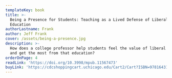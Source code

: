```yaml
---
templateKey: book
title: >-
  Being a Presence for Students: Teaching as a Lived Defense of Liberal
  Education
authorLastname: Frank
author: Jeff Frank
cover: /assets/being-a-presence.jpg
description: >-
  How does a college professor help students feel the value of liberal education
  and get the most from that education?
orderOnPage: 4
readLink: 'https://doi.org/10.3998/mpub.11567473'
buyLink: 'https://cdcshoppingcart.uchicago.edu/Cart2/Cart?ISBN=9781643150079&PRESS=lever'
---
```


